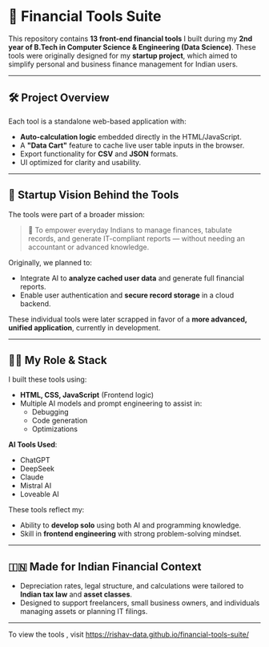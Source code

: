 # 💼 Financial Tools Suite

This repository contains **13 front-end financial tools** I built during my **2nd year of B.Tech in Computer Science & Engineering (Data Science)**. These tools were originally designed for my **startup project**, which aimed to simplify personal and business finance management for Indian users.

---

## 🛠️ Project Overview

Each tool is a standalone web-based application with:
- **Auto-calculation logic** embedded directly in the HTML/JavaScript.
- A **"Data Cart"** feature to cache live user table inputs in the browser.
- Export functionality for **CSV** and **JSON** formats.
- UI optimized for clarity and usability.

---

## 🚀 Startup Vision Behind the Tools

The tools were part of a broader mission:
> 🧾 To empower everyday Indians to manage finances, tabulate records, and generate IT-compliant reports — without needing an accountant or advanced knowledge.

Originally, we planned to:
- Integrate AI to **analyze cached user data** and generate full financial reports.
- Enable user authentication and **secure record storage** in a cloud backend.

These individual tools were later scrapped in favor of a **more advanced, unified application**, currently in development.

---

## 👨‍💻 My Role & Stack

I built these tools using:
- **HTML, CSS, JavaScript** (Frontend logic)
- Multiple AI models and prompt engineering to assist in:
  - Debugging
  - Code generation
  - Optimizations

**AI Tools Used**:
- ChatGPT
- DeepSeek
- Claude
- Mistral AI
- Loveable AI

These tools reflect my:
- Ability to **develop solo** using both AI and programming knowledge.
- Skill in **frontend engineering** with strong problem-solving mindset.

---

## 🇮🇳 Made for Indian Financial Context

- Depreciation rates, legal structure, and calculations were tailored to **Indian tax law** and **asset classes**.
- Designed to support freelancers, small business owners, and individuals managing assets or planning IT filings.

---

To view the tools , visit 
https://rishav-data.github.io/financial-tools-suite/

